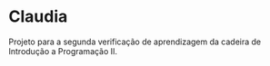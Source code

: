 # Claudia
Projeto para a segunda verificação de aprendizagem da cadeira de Introdução a Programação II.
